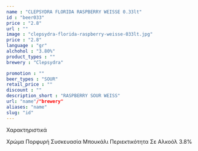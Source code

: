```yaml
---
name : "CLEPSYDRA FLORIDA RASPBERRY WEISSE 0.33lt"
id : "beer033"
price : "2.8"
url : ""
image : "clepsydra-florida-raspberry-weisse-033lt.jpg"
price : "2.8"
language : "gr"
alchohol : "3.80%"
product_types : ""
brewery : "Clepsydra"

promotion : ""
beer_types : "SOUR"
retail_price : ""
discount : ""
description_short : "RASPBERRY SOUR WEISS"
url: "name"/"brewery"
aliases: "name"
slug: "id"
---
```


Χαρακτηριστικά

Χρώμα
Πορφυρή
Συσκευασία
Μπουκάλι
Περιεκτικότητα Σε Αλκοόλ
3.8%
